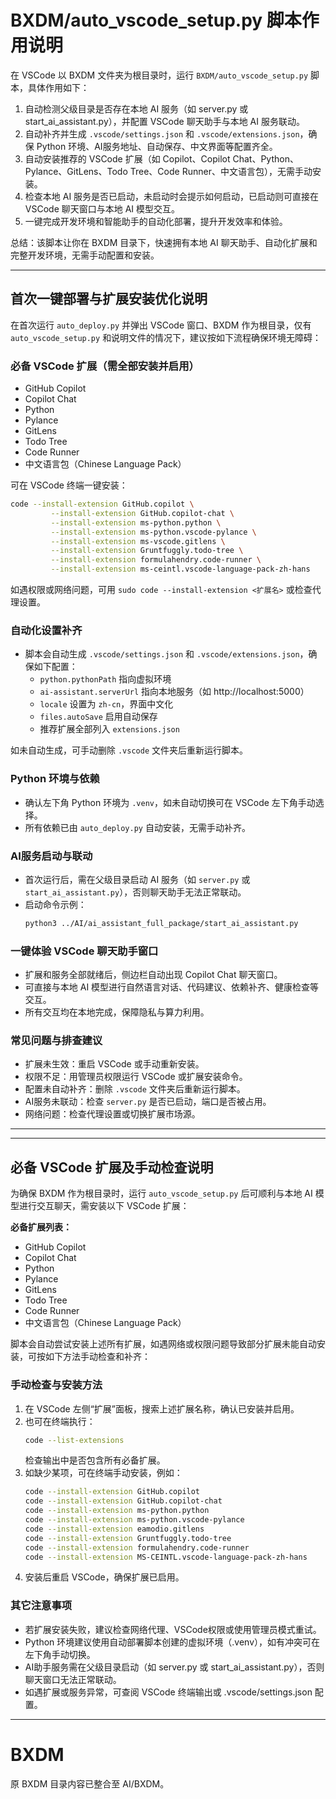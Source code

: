 
# BXDM/auto_vscode_setup.py 脚本作用说明

在 VSCode 以 BXDM 文件夹为根目录时，运行 `BXDM/auto_vscode_setup.py` 脚本，具体作用如下：

1. 自动检测父级目录是否存在本地 AI 服务（如 server.py 或 start_ai_assistant.py），并配置 VSCode 聊天助手与本地 AI 服务联动。
2. 自动补齐并生成 `.vscode/settings.json` 和 `.vscode/extensions.json`，确保 Python 环境、AI服务地址、自动保存、中文界面等配置齐全。
3. 自动安装推荐的 VSCode 扩展（如 Copilot、Copilot Chat、Python、Pylance、GitLens、Todo Tree、Code Runner、中文语言包），无需手动安装。
4. 检查本地 AI 服务是否已启动，未启动时会提示如何启动，已启动则可直接在 VSCode 聊天窗口与本地 AI 模型交互。
5. 一键完成开发环境和智能助手的自动化部署，提升开发效率和体验。

总结：该脚本让你在 BXDM 目录下，快速拥有本地 AI 聊天助手、自动化扩展和完整开发环境，无需手动配置和安装。

---
## 首次一键部署与扩展安装优化说明

在首次运行 `auto_deploy.py` 并弹出 VSCode 窗口、BXDM 作为根目录，仅有 `auto_vscode_setup.py` 和说明文件的情况下，建议按如下流程确保环境无障碍：

### 必备 VSCode 扩展（需全部安装并启用）

- GitHub Copilot
- Copilot Chat
- Python
- Pylance
- GitLens
- Todo Tree
- Code Runner
- 中文语言包（Chinese Language Pack）

可在 VSCode 终端一键安装：
```bash
code --install-extension GitHub.copilot \
		 --install-extension GitHub.copilot-chat \
		 --install-extension ms-python.python \
		 --install-extension ms-python.vscode-pylance \
		 --install-extension ms-vscode.gitlens \
		 --install-extension Gruntfuggly.todo-tree \
		 --install-extension formulahendry.code-runner \
		 --install-extension ms-ceintl.vscode-language-pack-zh-hans
```

如遇权限或网络问题，可用 `sudo code --install-extension <扩展名>` 或检查代理设置。

### 自动化设置补齐

- 脚本会自动生成 `.vscode/settings.json` 和 `.vscode/extensions.json`，确保如下配置：
	- `python.pythonPath` 指向虚拟环境
	- `ai-assistant.serverUrl` 指向本地服务（如 http://localhost:5000）
	- `locale` 设置为 `zh-cn`，界面中文化
	- `files.autoSave` 启用自动保存
	- 推荐扩展全部列入 `extensions.json`

如未自动生成，可手动删除 `.vscode` 文件夹后重新运行脚本。

### Python 环境与依赖

- 确认左下角 Python 环境为 `.venv`，如未自动切换可在 VSCode 左下角手动选择。
- 所有依赖已由 `auto_deploy.py` 自动安装，无需手动补齐。

### AI服务启动与联动

- 首次运行后，需在父级目录启动 AI 服务（如 `server.py` 或 `start_ai_assistant.py`），否则聊天助手无法正常联动。
- 启动命令示例：
	```bash
	python3 ../AI/ai_assistant_full_package/start_ai_assistant.py
	```

### 一键体验 VSCode 聊天助手窗口

- 扩展和服务全部就绪后，侧边栏自动出现 Copilot Chat 聊天窗口。
- 可直接与本地 AI 模型进行自然语言对话、代码建议、依赖补齐、健康检查等交互。
- 所有交互均在本地完成，保障隐私与算力利用。

### 常见问题与排查建议

- 扩展未生效：重启 VSCode 或手动重新安装。
- 权限不足：用管理员权限运行 VSCode 或扩展安装命令。
- 配置未自动补齐：删除 `.vscode` 文件夹后重新运行脚本。
- AI服务未联动：检查 `server.py` 是否已启动，端口是否被占用。
- 网络问题：检查代理设置或切换扩展市场源。

---

---
## 必备 VSCode 扩展及手动检查说明

为确保 BXDM 作为根目录时，运行 `auto_vscode_setup.py` 后可顺利与本地 AI 模型进行交互聊天，需安装以下 VSCode 扩展：

**必备扩展列表：**

- GitHub Copilot
- Copilot Chat
- Python
- Pylance
- GitLens
- Todo Tree
- Code Runner
- 中文语言包（Chinese Language Pack）

脚本会自动尝试安装上述所有扩展，如遇网络或权限问题导致部分扩展未能自动安装，可按如下方法手动检查和补齐：

### 手动检查与安装方法

1. 在 VSCode 左侧“扩展”面板，搜索上述扩展名称，确认已安装并启用。
2. 也可在终端执行：
	```bash
	code --list-extensions
	```
	检查输出中是否包含所有必备扩展。
3. 如缺少某项，可在终端手动安装，例如：
	```bash
	code --install-extension GitHub.copilot
	code --install-extension GitHub.copilot-chat
	code --install-extension ms-python.python
	code --install-extension ms-python.vscode-pylance
	code --install-extension eamodio.gitlens
	code --install-extension Gruntfuggly.todo-tree
	code --install-extension formulahendry.code-runner
	code --install-extension MS-CEINTL.vscode-language-pack-zh-hans
	```
4. 安装后重启 VSCode，确保扩展已启用。

### 其它注意事项

- 若扩展安装失败，建议检查网络代理、VSCode权限或使用管理员模式重试。
- Python 环境建议使用自动部署脚本创建的虚拟环境（.venv），如有冲突可在左下角手动切换。
- AI助手服务需在父级目录启动（如 server.py 或 start_ai_assistant.py），否则聊天窗口无法正常联动。
- 如遇扩展或服务异常，可查阅 VSCode 终端输出或 .vscode/settings.json 配置。

---
# BXDM

原 BXDM 目录内容已整合至 AI/BXDM。